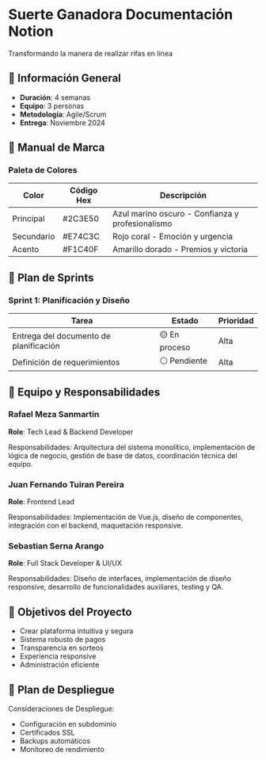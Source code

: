 <div class="suerte-ganadora-doc">
  <h1>Suerte Ganadora  Documentación Notion</h1>
  <p>Transformando la manera de realizar rifas en línea</p>

  <h2>📌 Información General</h2>
  <ul>
    <li><strong>Duración</strong>: 4 semanas</li>
    <li><strong>Equipo</strong>: 3 personas</li>
    <li><strong>Metodología</strong>: Agile/Scrum</li>
    <li><strong>Entrega</strong>: Noviembre 2024</li>
  </ul>

  <h2>🎨 Manual de Marca</h2>
  <h3>Paleta de Colores</h3>
  <table>
    <thead>
      <tr>
        <th>Color</th>
        <th>Código Hex</th>
        <th>Descripción</th>
      </tr>
    </thead>
    <tbody>
      <tr>
        <td>Principal</td>
        <td>#2C3E50</td>
        <td>Azul marino oscuro - Confianza y profesionalismo</td>
      </tr>
      <tr>
        <td>Secundario</td>
        <td>#E74C3C</td>
        <td>Rojo coral - Emoción y urgencia</td>
      </tr>
      <tr>
        <td>Acento</td>
        <td>#F1C40F</td>
        <td>Amarillo dorado - Premios y victoria</td>
      </tr>
    </tbody>
  </table>

  <h2>📅 Plan de Sprints</h2>
  <h3>Sprint 1: Planificación y Diseño</h3>
  <table>
    <thead>
      <tr>
        <th>Tarea</th>
        <th>Estado</th>
        <th>Prioridad</th>
      </tr>
    </thead>
    <tbody>
      <tr>
        <td>Entrega del documento de planificación</td>
        <td>🟡 En proceso</td>
        <td>Alta</td>
      </tr>
      <tr>
        <td>Definición de requerimientos</td>
        <td>⚪ Pendiente</td>
        <td>Alta</td>
      </tr>
    </tbody>
  </table>

  <h2>👥 Equipo y Responsabilidades</h2>
  
  <div class="team-member">
    <h3>Rafael Meza Sanmartin</h3>
    <p><strong>Role</strong>: Tech Lead & Backend Developer</p>
    <p>Responsabilidades: Arquitectura del sistema monolítico, implementación de lógica de negocio, gestión de base de datos, coordinación técnica del equipo.</p>
  </div>

  <div class="team-member">
    <h3>Juan Fernando Tuiran Pereira</h3>
    <p><strong>Role</strong>: Frontend Lead</p>
    <p>Responsabilidades: Implementación de Vue.js, diseño de componentes, integración con el backend, maquetación responsive.</p>
  </div>

  <div class="team-member">
    <h3>Sebastian Serna Arango</h3>
    <p><strong>Role</strong>: Full Stack Developer & UI/UX</p>
    <p>Responsabilidades: Diseño de interfaces, implementación de diseño responsive, desarrollo de funcionalidades auxiliares, testing y QA.</p>
  </div>

  <h2>🎯 Objetivos del Proyecto</h2>
  <div class="objectives">
    <ul>
      <li>Crear plataforma intuitiva y segura</li>
      <li>Sistema robusto de pagos</li>
      <li>Transparencia en sorteos</li>
      <li>Experiencia responsive</li>
      <li>Administración eficiente</li>
    </ul>
  </div>

  <h2>🚀 Plan de Despliegue</h2>
  <div class="note">
    <p>Consideraciones de Despliegue:</p>
    <ul>
      <li>Configuración en subdominio</li>
      <li>Certificados SSL</li>
      <li>Backups automáticos</li>
      <li>Monitoreo de rendimiento</li>
    </ul>
  </div>
</div>
